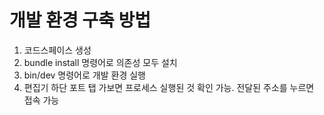 # 개발 환경 구축 방법
1. 코드스페이스 생성
2. bundle install 명령어로 의존성 모두 설치
3. bin/dev 명령어로 개발 환경 실행
4. 편집기 하단 포트 탭 가보면 프로세스 실행된 것 확인 가능. 전달된 주소를 누르면 접속 가능